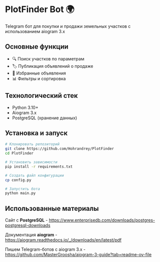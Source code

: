 # PlotFinder Bot 🌍

Telegram бот для покупки и продажи земельных участков с использованием aiogram 3.x

## Основные функции
- 🔍 Поиск участков по параметрам
- 🏷️ Публикация объявлений о продаже
- 📌 Избранные объявления
- 📊 Фильтры и сортировка

## Технологический стек
- Python 3.10+
- Aiogram 3.x
- PostgreSQL (хранение данных)

## Установка и запуск

```bash
# Клонировать репозиторий
git clone https://github.com/Hohrandrey/PlotFinder
cd PlotFinder

# Установить зависимости
pip install -r requirements.txt

# Создать файл конфигурации
cp config.py

# Запустить бота
python main.py
```

## Использованные материалы

Сайт с **PostgreSQL** - https://www.enterprisedb.com/downloads/postgres-postgresql-downloads

Документация **aiogram** - https://aiogram.readthedocs.io/_/downloads/en/latest/pdf

Пишем Telegram-ботов с aiogram 3.x - https://github.com/MasterGroosha/aiogram-3-guide?tab=readme-ov-file
